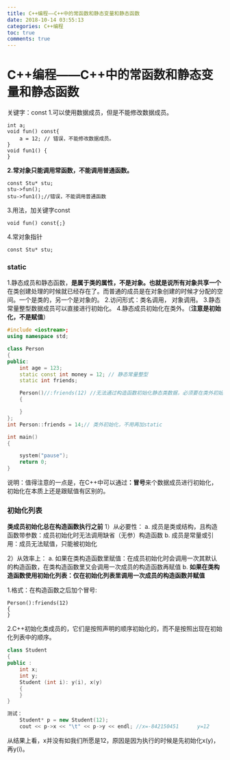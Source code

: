 ```yaml
---
title: C++编程——C++中的常函数和静态变量和静态函数
date: 2018-10-14 03:55:13
categories: C++编程
toc: true
comments: true
---
```

# C++编程——C++中的常函数和静态变量和静态函数

关键字：const
1.可以使用数据成员，但是不能修改数据成员。

```
int a;
void fun() const{
    a = 12; // 错误，不能修改数据成员。
}
void fun1() {
}
```

<strong>2.常对象只能调用常函数，不能调用普通函数。</strong>
```
const Stu* stu;
stu->fun(); 
stu->fun1();//错误，不能调用普通函数
```

3.用法，加关键字const
```
void fun() const{;}
```

4.常对象指针
```
const Stu* stu;
```



### static

1.静态成员和静态函数，<strong>是属于类的属性，不是对象。也就是说所有对象共享一个</strong>在类创建处理的时候就已经存在了。而普通的成员是在对象创建的时候才分配的空间。一个是类的，另一个是对象的。
2.访问形式：类名调用， 对象调用。
3.静态常量整型数据成员可以直接进行初始化。
4.静态成员初始化在类外。（<strong>注意是初始化，不是赋值</strong>）
```c++
#include <iostream>;
using namespace std;

class Person
{
public:
    int age = 123;
    static const int money = 12; // 静态常量整型
    static int friends;

    Person()//:friends(12) //无法通过构造函数初始化静态类数据，必须要在类外初始化。
    {

    }
};
int Person::friends = 14;// 类外初始化，不用再加static

int main()
{

    system("pause");
    return 0;
}
```

说明：值得注意的一点是，在C++中可以通过<strong>：冒号</strong>来个数据成员进行初始化，初始化在本质上还是跟赋值有区别的。



### 初始化列表

<strong>类成员初始化总在构造函数执行之前</strong>
1）从必要性：
a. 成员是类或结构，且构造函数带参数：成员初始化时无法调用缺省（无参）构造函数
b. 成员是常量或引用：成员无法赋值，只能被初始化

2）从效率上：
a. 如果在类构造函数里赋值：在成员初始化时会调用一次其默认的构造函数，在类构造函数里又会调用一次成员的构造函数再赋值
b. <strong>如果在类构造函数使用初始化列表：仅在初始化列表里调用一次成员的构造函数并赋值</strong>

1.格式：在构造函数之后加个冒号:
```
Person():friends(12)
{
}
```

2.C++初始化类成员的，它们是按照声明的顺序初始化的，而不是按照出现在初始化列表中的顺序。
```c++
class Student
{
public :
    int x;
    int y;
    Student (int i): y(i), x(y)
    {
    }
}

测试：
    Student* p = new Student(12);
    cout << p->x << "\t" << p->y << endl; //x=-842150451      y=12
```

从结果上看，x并没有如我们所愿是12，原因是因为执行的时候是先初始化x(y)，再y(i)。